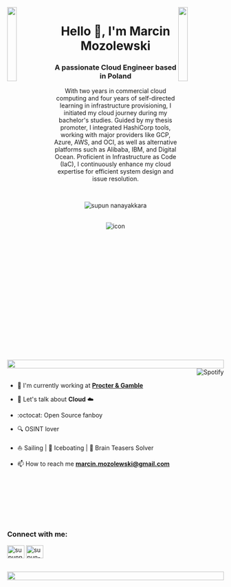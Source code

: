 <img align="left" src="https://user-images.githubusercontent.com/65187002/144930161-2f783401-8d27-4fdf-a2f7-cc0ba32f1f1f.gif" width="21%" style="display:inline;">
<img align="right" src="https://user-images.githubusercontent.com/65187002/144930161-2f783401-8d27-4fdf-a2f7-cc0ba32f1f1f.gif" width="21%" style="display:inline;">

<h1 align="center">Hello 👋, I'm Marcin Mozolewski</h1>
<h3 align="center">A passionate Cloud Engineer based in Poland</h3>
<p align="center"> With two years in commercial cloud computing and four years of self-directed learning in infrastructure provisioning, I initiated my cloud journey during my bachelor's studies. Guided by my thesis promoter, I integrated HashiCorp tools, working with major providers like GCP, Azure, AWS, and OCI, as well as alternative platforms such as Alibaba, IBM, and Digital Ocean. Proficient in Infrastructure as Code (IaC), I continuously enhance my cloud expertise for efficient system design and issue resolution. </p>
<br>
<p align="center">
 <img src="https://komarev.com/ghpvc/?username=marcjanek&label=PROFILE+VIEWS&color=0e75b6&style=plastic&abbreviated=true" alt="supun nanayakkara" /> 
</p>

<br>
<div align="center">
  <img src="https://skillicons.dev/icons?i=terraform,gcp,azure,cloudflare,docker,linux,git" alt="icon" />
</div>

<img src="https://i.imgur.com/dBaSKWF.gif" height="20" width="100%">

<br>

<img align="right" alt="Spotify" src="https://spotify-github-profile.vercel.app/api/view?uid=1176862723&cover_image=true&theme=default&show_offline=true&background_color=121212&interchange=true&bar_color=53b14f&bar_color_cover=true">
<br>

- 🔭 I'm currently working at **[Procter & Gamble](https://us.pg.com/)**

- 💬 Let's talk about **Cloud** :cloud:

- :octocat: Open Source fanboy

- 🔍 OSINT lover

- ⛵ Sailing | 🚤 Iceboating | 🧠 Brain Teasers Solver

- 📫 How to reach me **[marcin.mozolewski@gmail.com](mailto:marcin.mozolewski@gmail.com?subject=Contact)**

<br><br><br><br><br><br>
<h3 align="left">Connect with me:</h3>
<p align="left">
<a href="https://pl.linkedin.com/in/marcin-mozolewski" target="blank"><img align="center" src="https://raw.githubusercontent.com/rahuldkjain/github-profile-readme-generator/master/src/images/icons/Social/linked-in-alt.svg" alt="supunnanayakkara" height="30" width="40" /></a>
<a href="https://stackoverflow.com/users/13347227/marcin-mozolewski" target="blank"><img align="center" src="https://raw.githubusercontent.com/rahuldkjain/github-profile-readme-generator/master/src/images/icons/Social/stack-overflow.svg" alt="supun-nanayakkara" height="30" width="40" /></a>
</p>
<br>

<img src="https://i.imgur.com/dBaSKWF.gif" height="20" width="100%">

<!--  Cloud run 
<h3 align="left">Languages and Tools:</h3>

- Infrastructure Provisioning
<p align="left">
  <a href="https://skillicons.dev">
    <img src="https://skillicons.dev/icons?i=terraform, ansible" />
  </a>
</p>

- Container Orchestration
<p align="left">
  <a href="https://skillicons.dev">
    <img src="https://skillicons.dev/icons?i=kubernetes, " />
  </a>
</p>

- Cloud Providers
<p align="left">
  <a href="https://skillicons.dev">
    <img src="https://skillicons.dev/icons?i=gcp,azure,aws" />
  </a>
</p>

- Databases
<p align="left">
  <a href="https://skillicons.dev">
    <img src="https://skillicons.dev/icons?i=git,github,docker,figma,xd,idea,vscode,postman,linux" />
  </a>
</p>

- Programming languages
<p align="left">
  <a href="https://skillicons.dev">
    <img src="https://skillicons.dev/icons?i=git,github,docker,figma,xd,idea,vscode,postman,linux" />
  </a>
</p>

- other
<p align="left">
  <a href="https://skillicons.dev">
    <img src="https://skillicons.dev/icons?i=git,github,docker,figma,xd,idea,vscode,postman,linux" />
  </a>
</p>

<br/>



<img src="https://i.imgur.com/dBaSKWF.gif" height="20" width="100%">
-->
